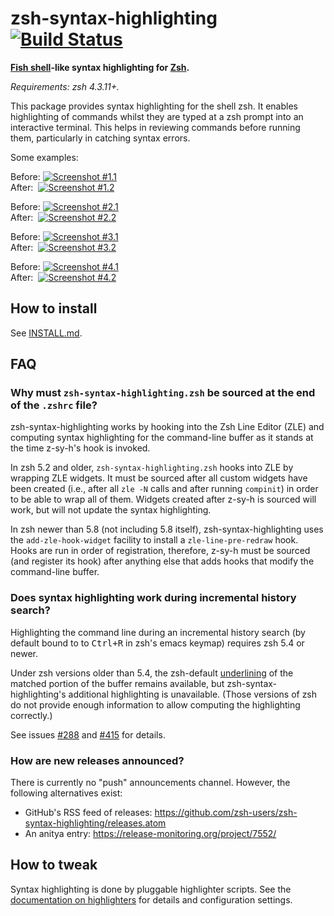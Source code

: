 zsh-syntax-highlighting [![Build Status][build-status-image]][build-status]
=======================

**[Fish shell][fish]-like syntax highlighting for [Zsh][zsh].**

*Requirements: zsh 4.3.11+.*

[fish]: http://www.fishshell.com/

[zsh]: http://www.zsh.org/

This package provides syntax highlighting for the shell zsh. It enables highlighting of commands whilst they are typed
at a zsh prompt into an interactive terminal. This helps in reviewing commands before running them, particularly in
catching syntax errors.

Some examples:

Before: [![Screenshot #1.1](images/before1-smaller.png)](images/before1.png)
<br/>
After:&nbsp; [![Screenshot #1.2](images/after1-smaller.png)](images/after1.png)

Before: [![Screenshot #2.1](images/before2-smaller.png)](images/before2.png)
<br/>
After:&nbsp; [![Screenshot #2.2](images/after2-smaller.png)](images/after2.png)

Before: [![Screenshot #3.1](images/before3-smaller.png)](images/before3.png)
<br/>
After:&nbsp; [![Screenshot #3.2](images/after3-smaller.png)](images/after3.png)

Before: [![Screenshot #4.1](images/before4-smaller.png)](images/before4-smaller.png)
<br/>
After:&nbsp; [![Screenshot #4.2](images/after4-smaller.png)](images/after4-smaller.png)



How to install
--------------

See [INSTALL.md](INSTALL.md).


FAQ
---

### Why must `zsh-syntax-highlighting.zsh` be sourced at the end of the `.zshrc` file?

zsh-syntax-highlighting works by hooking into the Zsh Line Editor (ZLE) and computing syntax highlighting for the
command-line buffer as it stands at the time z-sy-h's hook is invoked.

In zsh 5.2 and older,
`zsh-syntax-highlighting.zsh` hooks into ZLE by wrapping ZLE widgets. It must be sourced after all custom widgets have
been created (i.e., after all `zle -N`
calls and after running `compinit`) in order to be able to wrap all of them. Widgets created after z-sy-h is sourced
will work, but will not update the syntax highlighting.

In zsh newer than 5.8 (not including 5.8 itself), zsh-syntax-highlighting uses the `add-zle-hook-widget` facility to
install a `zle-line-pre-redraw` hook. Hooks are run in order of registration, therefore, z-sy-h must be sourced (and
register its hook) after anything else that adds hooks that modify the command-line buffer.

### Does syntax highlighting work during incremental history search?

Highlighting the command line during an incremental history search (by default bound to to <kbd>Ctrl+R</kbd> in zsh's
emacs keymap) requires zsh 5.4 or newer.

Under zsh versions older than 5.4, the zsh-default [underlining][zshzle-Character-Highlighting]
of the matched portion of the buffer remains available, but zsh-syntax-highlighting's additional highlighting is
unavailable.  (Those versions of zsh do not provide enough information to allow computing the highlighting correctly.)

See issues [#288][i288] and [#415][i415] for details.

[zshzle-Character-Highlighting]: http://zsh.sourceforge.net/Doc/Release/Zsh-Line-Editor.html#Character-Highlighting

[i288]: https://github.com/zsh-users/zsh-syntax-highlighting/pull/288

[i415]: https://github.com/zsh-users/zsh-syntax-highlighting/pull/415

### How are new releases announced?

There is currently no "push" announcements channel. However, the following alternatives exist:

- GitHub's RSS feed of releases: https://github.com/zsh-users/zsh-syntax-highlighting/releases.atom
- An anitya entry: https://release-monitoring.org/project/7552/

How to tweak
------------

Syntax highlighting is done by pluggable highlighter scripts. See the
[documentation on highlighters](docs/highlighters.md) for details and configuration settings.

[build-status]: https://github.com/zsh-users/zsh-syntax-highlighting/actions

[build-status-image]: https://github.com/zsh-users/zsh-syntax-highlighting/workflows/Tests/badge.svg
